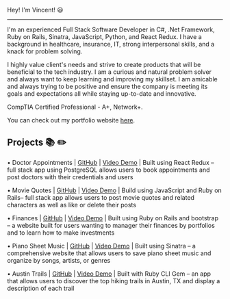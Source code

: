 Hey! I'm Vincent! 😃

-------------------------------------------------------------------------------------------------------------------------------------------------------------------------

I'm an experienced Full Stack Software Developer in C#, .Net Framework, Ruby on Rails, Sinatra, JavaScript, Python, and React Redux. I have a background in healthcare, insurance, IT, strong interpersonal skills, and a knack for problem solving. 

I highly value client's needs and strive to create products that will be beneficial to the tech industry. I am a curious and natural problem solver and always want to keep learning and improving my skillset. I am amicable and always trying to be positive and ensure the company is meeting its goals and expectations all while staying up-to-date and innovative.

CompTIA Certified Professional - A+, Network+. 

You can check out my portfolio website [here](https://vincent-tran-portfolio-website.vercel.app/).

Projects 📚 ✏️
-------------------------------------------------------------------------------------------------------------------------------------------------------------------------
•	Doctor Appointments | [GitHub](https://github.com/vintran93/appointments_app) | [Video Demo](https://www.youtube.com/watch?v=5p5KyLYtrqw&t=204s) |  Built using React Redux – full stack app using PostgreSQL allows users to book appointments and post doctors with their credentials and users 

•	Movie Quotes | [GitHub](https://github.com/vintran93/movie-quotes-client) | [Video Demo](https://www.youtube.com/watch?v=b022FTS3iYg) | Build using JavaScript and Ruby on Rails– full stack app allows users to post movie quotes and related characters as well as like or delete their posts

•	Finances | [GitHub](https://github.com/vintran93/finances) | [Video Demo](https://www.youtube.com/watch?v=ITwy3sj7G9U&t=370s) | Built using Ruby on Rails and bootstrap – a website built for users wanting to manager their finances by portfolios and to learn how to make investments

•	Piano Sheet Music | [GitHub](https://github.com/vintran93/piano_tracker) | [Video Demo](https://www.youtube.com/watch?v=aufhejTUZ94&t=105s) | Built using Sinatra – a comprehensive website that allows users to save piano sheet music and organize by songs, artists, or genres

•	Austin Trails | [GitHub](https://github.com/vintran93/austin-trails) | [Video Demo](https://www.youtube.com/watch?v=Kdfp_uW4E_w&t=141s) | Built with Ruby CLI Gem – an app that allows users to discover the top hiking trails in Austin, TX and display a description of each trail





